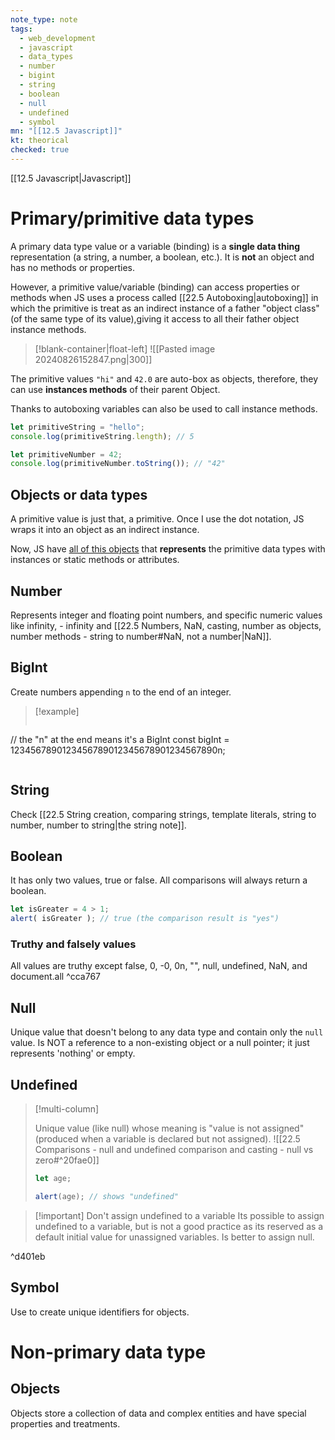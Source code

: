 ```yaml
---
note_type: note
tags:
  - web_development
  - javascript
  - data_types
  - number
  - bigint
  - string
  - boolean
  - null
  - undefined
  - symbol
mn: "[[12.5 Javascript]]"
kt: theorical
checked: true
---
```

[[12.5 Javascript|Javascript]] 

# Primary/primitive data types
A primary data type value or a variable (binding) is a **single data thing** representation (a string, a number, a boolean, etc.). It is **not** an object and has no methods or properties. 

However, a primitive value/variable (binding) can access properties or methods when JS uses a process called [[22.5 Autoboxing|autoboxing]] in which the primitive is treat as an indirect instance of a father "object class" (of the same type of its value),giving it access to all their father object instance methods. 
>[!blank-container|float-left]
>![[Pasted image 20240826152847.png|300]]


The primitive values `"hi"` and `42.0` are auto-box as objects, therefore, they can use **instances methods** of their parent Object.

Thanks to autoboxing variables can also be used to call instance methods. 
```js
let primitiveString = "hello";
console.log(primitiveString.length); // 5

let primitiveNumber = 42;
console.log(primitiveNumber.toString()); // "42"
```

## Objects or data types
A primitive value is just that, a primitive. Once I use the dot notation, JS wraps it into an object as an indirect instance. 

Now, JS have [all of this objects](https://developer.mozilla.org/en-US/docs/Web/JavaScript/Reference/Global_Objects) that **represents** the primitive data types with instances or static methods or attributes. 
## Number
Represents integer and floating point numbers, and specific numeric values like infinity, - infinity and [[22.5 Numbers, NaN, casting, number as objects, number methods - string to number#NaN, not a number|NaN]].
## BigInt
Create numbers appending `n` to the end of an integer.

>[!example]
>```javascript
// the "n" at the end means it's a BigInt
const bigInt = 1234567890123456789012345678901234567890n;
>```

## String
Check [[22.5 String creation, comparing strings, template literals, string to number, number to string|the string note]].
## Boolean
It has only two values, true or false. All comparisons will always return a boolean. 

```javascript
let isGreater = 4 > 1;
alert( isGreater ); // true (the comparison result is "yes")
```

### Truthy and falsely values
 All values are truthy except false, 0, -0, 0n, "", null, undefined, NaN, and document.all ^cca767

## Null 
Unique value that doesn't belong to any data type and contain only the `null` value. Is NOT a reference to a non-existing object or a null pointer; it just represents 'nothing' or empty. 

## Undefined
>[!multi-column]
>
>Unique value (like null) whose meaning is "value is not assigned" (produced when a variable is declared but not assigned). ![[22.5 Comparisons - null and undefined comparison and casting - null vs zero#^20fae0]]
>
>```javascript
>let age;
>
>alert(age); // shows "undefined"
>```

>[!important] Don't assign undefined to a variable
>Its possible to assign undefined to a variable, but is not a good practice as its reserved as a default initial value for unassigned variables. Is better to assign null.

^d401eb

## Symbol
Use to create unique identifiers for objects.
# Non-primary data type
## Objects
Objects store a collection of data and complex entities and have special properties and treatments.


